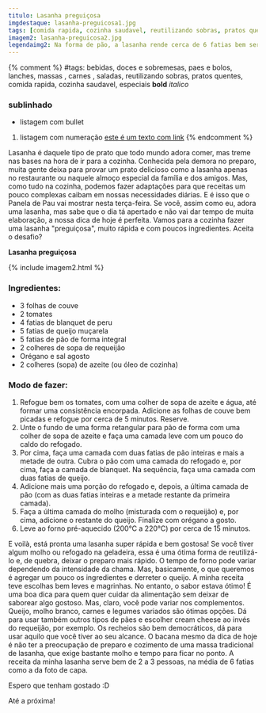 ```yaml
---
titulo: Lasanha preguiçosa
imgdestaque: lasanha-preguicosa1.jpg
tags: [comida rapida, cozinha saudavel, reutilizando sobras, pratos quentes]
imagem2: lasanha-preguicosa2.jpg
legendaimg2: Na forma de pão, a lasanha rende cerca de 6 fatias bem servidas.
---
```

{% comment %}
#tags: bebidas, doces e sobremesas, paes e bolos, lanches, massas , carnes , saladas, reutilizando sobras, pratos quentes, comida rapida, cozinha saudavel, especiais
**bold**
*italico*
### sublinhado
* listagem com bullet
1. listagem com numeração
[este é um texto com link](https://www.enderecodolink.com)
{% endcomment %}

Lasanha é daquele tipo de prato que todo mundo adora comer, mas treme nas bases na hora de ir para a cozinha. Conhecida pela demora no preparo, muita gente deixa para provar um prato delicioso como a lasanha apenas no restaurante ou naquele almoço especial da família e dos amigos. Mas, como tudo na cozinha, podemos fazer adaptações para que receitas um pouco complexas caibam em nossas necessidades diárias. E é isso que o Panela de Pau vai mostrar nesta terça-feira. Se você, assim como eu, adora uma lasanha, mas sabe que o dia tá apertado e não vai dar tempo de muita elaboração, a nossa dica de hoje é perfeita. Vamos para a cozinha fazer uma lasanha "preguiçosa", muito rápida e com poucos ingredientes. Aceita o desafio?

**Lasanha preguiçosa**

{% include imagem2.html %}

### Ingredientes: 

* 3 folhas de couve 
* 2 tomates 
* 4 fatias de blanquet de peru 
* 5 fatias de queijo muçarela 
* 5 fatias de pão de forma integral 
* 2 colheres de sopa de requeijão
* Orégano e sal agosto
* 2 colheres (sopa) de azeite (ou óleo de cozinha) 

### Modo de fazer:

1. Refogue bem os tomates, com uma colher de sopa de azeite e água, até formar uma consistência encorpada. Adicione as folhas de couve bem picadas e refogue por cerca de 5 minutos. Reserve.
2. Unte o fundo de uma forma retangular para pão de forma com uma colher de sopa de azeite e faça uma camada leve com um pouco do caldo do refogado. 
3. Por cima, faça uma camada com duas fatias de pão inteiras e mais a metade de outra. Cubra o pão com uma camada do refogado e, por cima, faça a camada de blanquet. Na sequência, faça uma camada com duas fatias de queijo.
4. Adicione mais uma porção do refogado e, depois, a última camada de pão (com as duas fatias inteiras e a metade restante da primeira camada). 
5. Faça a última camada do molho (misturada com o requeijão) e, por cima, adicione o restante do queijo. Finalize com orégano a gosto.
6. Leve ao forno pré-aquecido (200°C a 220°C) por cerca de 15 minutos.

E voilà, está pronta uma lasanha super rápida e bem gostosa! Se você tiver algum molho ou refogado na geladeira, essa é uma ótima forma de reutilizá-lo e, de quebra, deixar o preparo mais rápido. O tempo de forno pode variar dependendo da intensidade da chama. Mas, basicamente, o que queremos é agregar um pouco os ingredientes e derreter o queijo. A minha receita teve escolhas bem leves e magrinhas. No entanto, o sabor estava ótimo! É uma boa dica para quem quer cuidar da alimentação sem deixar de saborear algo gostoso. Mas, claro, você pode variar nos complementos. Queijo, molho branco, carnes e legumes variados são ótimas opções. Dá para usar também outros tipos de pães e escolher cream cheese ao invés do requeijão, por exemplo. Os recheios são bem democráticos, dá para usar aquilo que você tiver ao seu alcance. O bacana mesmo da dica de hoje é não ter a preocupação de preparo e cozimento de uma massa tradicional de lasanha, que exige bastante molho e tempo para ficar no ponto. A receita da minha lasanha serve bem de 2 a 3 pessoas, na média de 6 fatias como a da foto de capa. 

Espero que tenham gostado :D

Até a próxima!